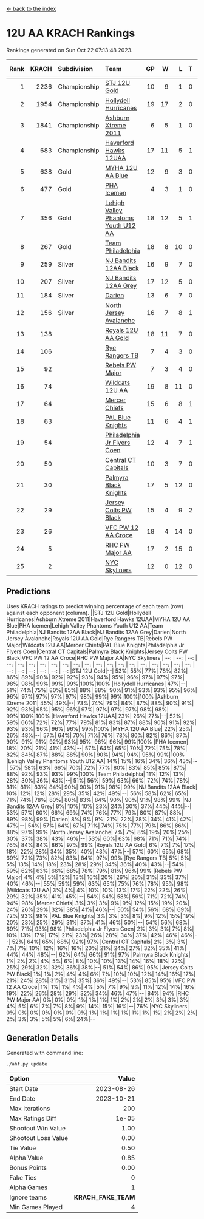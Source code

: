 [<- back to the index](readme.md)
# 12U AA KRACH Rankings
Rankings generated on Sun Oct 22 07:13:48 2023.

Rank|KRACH|Subdivision|Team|GP|W|L|T|OTW|OTL|SoS|Exp Wins|Win Diff
---:|---:|:---|:---|---:|---:|---:|---:|---:|---:|---:|---:|---:
1|2236|Championship|[STJ 12U Gold](https://gamesheetstats.com/seasons/3659/teams/141122/schedule)|10|9|1|0|1|0|286|9.8|-0.0
2|1954|Championship|[Hollydell Hurricanes](https://gamesheetstats.com/seasons/3659/teams/141133/schedule)|19|17|2|0|3|0|289|17.8|-0.0
3|1841|Championship|[Ashburn Xtreme 2011](https://gamesheetstats.com/seasons/3659/teams/141121/schedule)|6|5|1|0|0|0|471|5.8|-0.0
4|683|Championship|[Haverford Hawks 12UAA](https://gamesheetstats.com/seasons/3659/teams/141127/schedule)|17|11|5|1|0|2|693|12.3|-0.0
5|638|Gold|[MYHA 12U AA Blue](https://gamesheetstats.com/seasons/3659/teams/141123/schedule)|12|9|3|0|1|1|326|9.8|-0.0
6|477|Gold|[PHA Icemen](https://gamesheetstats.com/seasons/3659/teams/141145/schedule)|4|3|1|0|0|0|168|3.9|0.0
7|356|Gold|[Lehigh Valley Phantoms Youth U12 AA](https://gamesheetstats.com/seasons/3659/teams/141129/schedule)|18|12|5|1|0|0|337|13.4|0.0
8|267|Gold|[Team Philadelphia](https://gamesheetstats.com/seasons/3659/teams/141128/schedule)|18|8|10|0|2|0|732|8.8|-0.0
9|259|Silver|[NJ Bandits 12AA Black](https://gamesheetstats.com/seasons/3659/teams/141126/schedule)|16|9|7|0|0|1|511|9.8|-0.0
10|207|Silver|[NJ Bandits 12AA Grey](https://gamesheetstats.com/seasons/3659/teams/141134/schedule)|17|12|5|0|1|1|193|12.9|0.0
11|184|Silver|[Darien](https://gamesheetstats.com/seasons/3659/teams/141125/schedule)|13|6|7|0|1|1|490|6.9|0.0
12|156|Silver|[North Jersey Avalanche](https://gamesheetstats.com/seasons/3659/teams/141137/schedule)|16|7|8|1|1|2|330|8.4|0.0
13|138||[Royals 12U AA Gold](https://gamesheetstats.com/seasons/3659/teams/141142/schedule)|18|11|7|0|1|0|284|11.9|0.0
14|106||[Rye Rangers TB](https://gamesheetstats.com/seasons/3659/teams/141140/schedule)|7|4|3|0|0|1|88|4.9|0.0
15|92||[Rebels PW Major](https://gamesheetstats.com/seasons/3659/teams/141138/schedule)|7|3|4|0|0|0|125|3.9|0.0
16|74||[Wildcats 12U AA](https://gamesheetstats.com/seasons/3659/teams/141136/schedule)|19|8|11|0|0|0|424|8.9|0.0
17|64||[Mercer Chiefs](https://gamesheetstats.com/seasons/3659/teams/141135/schedule)|15|6|8|1|1|0|269|7.4|0.0
18|63||[PAL Blue Knights](https://gamesheetstats.com/seasons/3659/teams/141139/schedule)|11|6|4|1|0|0|70|7.4|0.0
19|54||[Philadelphia Jr Flyers Coen](https://gamesheetstats.com/seasons/3659/teams/141143/schedule)|12|4|7|1|0|0|315|5.4|0.0
20|50||[Central CT Capitals](https://gamesheetstats.com/seasons/3659/teams/141124/schedule)|10|3|7|0|0|2|349|3.9|0.0
21|30||[Palmyra Black Knights](https://gamesheetstats.com/seasons/3659/teams/141130/schedule)|17|5|12|0|1|1|294|5.9|0.0
22|29||[Jersey Colts PW Black](https://gamesheetstats.com/seasons/3659/teams/141141/schedule)|15|4|9|2|0|0|137|5.9|0.0
23|26||[VFC PW 12 AA Croce](https://gamesheetstats.com/seasons/3659/teams/141131/schedule)|18|4|14|0|0|1|568|4.9|0.0
24|5||[RHC PW Major AA](https://gamesheetstats.com/seasons/3659/teams/141132/schedule)|17|2|15|0|0|0|109|2.9|0.0
25|2||[NYC Skyliners](https://gamesheetstats.com/seasons/3659/teams/141144/schedule)|12|0|12|0|0|0|129|0.9|0.0

## Predictions
Uses KRACH ratings to predict winning percentage of each team (row) against each opponent (column).
||STJ 12U Gold|Hollydell Hurricanes|Ashburn Xtreme 2011|Haverford Hawks 12UAA|MYHA 12U AA Blue|PHA Icemen|Lehigh Valley Phantoms Youth U12 AA|Team Philadelphia|NJ Bandits 12AA Black|NJ Bandits 12AA Grey|Darien|North Jersey Avalanche|Royals 12U AA Gold|Rye Rangers TB|Rebels PW Major|Wildcats 12U AA|Mercer Chiefs|PAL Blue Knights|Philadelphia Jr Flyers Coen|Central CT Capitals|Palmyra Black Knights|Jersey Colts PW Black|VFC PW 12 AA Croce|RHC PW Major AA|NYC Skyliners
| --: | --: | --: | --: | --: | --: | --: | --: | --: | --: | --: | --: | --: | --: | --: | --: | --: | --: | --: | --: | --: | --: | --: | --: | --: | --: 
|STJ 12U Gold|--| 53%| 55%| 77%| 78%| 82%| 86%| 89%| 90%| 92%| 92%| 93%| 94%| 95%| 96%| 97%| 97%| 97%| 98%| 98%| 99%| 99%| 99%|100%|100%
|Hollydell Hurricanes| 47%|--| 51%| 74%| 75%| 80%| 85%| 88%| 88%| 90%| 91%| 93%| 93%| 95%| 96%| 96%| 97%| 97%| 97%| 97%| 98%| 99%| 99%|100%|100%
|Ashburn Xtreme 2011| 45%| 49%|--| 73%| 74%| 79%| 84%| 87%| 88%| 90%| 91%| 92%| 93%| 95%| 95%| 96%| 97%| 97%| 97%| 97%| 98%| 98%| 99%|100%|100%
|Haverford Hawks 12UAA| 23%| 26%| 27%|--| 52%| 59%| 66%| 72%| 72%| 77%| 79%| 81%| 83%| 87%| 88%| 90%| 91%| 92%| 93%| 93%| 96%| 96%| 96%| 99%|100%
|MYHA 12U AA Blue| 22%| 25%| 26%| 48%|--| 57%| 64%| 70%| 71%| 76%| 78%| 80%| 82%| 86%| 87%| 90%| 91%| 91%| 92%| 93%| 95%| 96%| 96%| 99%|100%
|PHA Icemen| 18%| 20%| 21%| 41%| 43%|--| 57%| 64%| 65%| 70%| 72%| 75%| 78%| 82%| 84%| 87%| 88%| 88%| 90%| 90%| 94%| 94%| 95%| 99%|100%
|Lehigh Valley Phantoms Youth U12 AA| 14%| 15%| 16%| 34%| 36%| 43%|--| 57%| 58%| 63%| 66%| 70%| 72%| 77%| 80%| 83%| 85%| 85%| 87%| 88%| 92%| 93%| 93%| 99%|100%
|Team Philadelphia| 11%| 12%| 13%| 28%| 30%| 36%| 43%|--| 51%| 56%| 59%| 63%| 66%| 72%| 74%| 78%| 81%| 81%| 83%| 84%| 90%| 90%| 91%| 98%| 99%
|NJ Bandits 12AA Black| 10%| 12%| 12%| 28%| 29%| 35%| 42%| 49%|--| 56%| 58%| 62%| 65%| 71%| 74%| 78%| 80%| 80%| 83%| 84%| 90%| 90%| 91%| 98%| 99%
|NJ Bandits 12AA Grey|  8%| 10%| 10%| 23%| 24%| 30%| 37%| 44%| 44%|--| 53%| 57%| 60%| 66%| 69%| 74%| 76%| 77%| 79%| 80%| 87%| 88%| 89%| 98%| 99%
|Darien|  8%|  9%|  9%| 21%| 22%| 28%| 34%| 41%| 42%| 47%|--| 54%| 57%| 64%| 67%| 71%| 74%| 75%| 77%| 79%| 86%| 86%| 88%| 97%| 99%
|North Jersey Avalanche|  7%|  7%|  8%| 19%| 20%| 25%| 30%| 37%| 38%| 43%| 46%|--| 53%| 60%| 63%| 68%| 71%| 71%| 74%| 76%| 84%| 84%| 86%| 97%| 99%
|Royals 12U AA Gold|  6%|  7%|  7%| 17%| 18%| 22%| 28%| 34%| 35%| 40%| 43%| 47%|--| 57%| 60%| 65%| 68%| 69%| 72%| 73%| 82%| 83%| 84%| 97%| 99%
|Rye Rangers TB|  5%|  5%|  5%| 13%| 14%| 18%| 23%| 28%| 29%| 34%| 36%| 40%| 43%|--| 54%| 59%| 62%| 63%| 66%| 68%| 78%| 79%| 81%| 96%| 99%
|Rebels PW Major|  4%|  4%|  5%| 12%| 13%| 16%| 20%| 26%| 26%| 31%| 33%| 37%| 40%| 46%|--| 55%| 59%| 59%| 63%| 65%| 75%| 76%| 78%| 95%| 98%
|Wildcats 12U AA|  3%|  4%|  4%| 10%| 10%| 13%| 17%| 22%| 22%| 26%| 29%| 32%| 35%| 41%| 45%|--| 54%| 54%| 58%| 59%| 71%| 72%| 74%| 94%| 98%
|Mercer Chiefs|  3%|  3%|  3%|  9%|  9%| 12%| 15%| 19%| 20%| 24%| 26%| 29%| 32%| 38%| 41%| 46%|--| 50%| 54%| 56%| 68%| 69%| 72%| 93%| 98%
|PAL Blue Knights|  3%|  3%|  3%|  8%|  9%| 12%| 15%| 19%| 20%| 23%| 25%| 29%| 31%| 37%| 41%| 46%| 50%|--| 54%| 56%| 68%| 69%| 71%| 93%| 98%
|Philadelphia Jr Flyers Coen|  2%|  3%|  3%|  7%|  8%| 10%| 13%| 17%| 17%| 21%| 23%| 26%| 28%| 34%| 37%| 42%| 46%| 46%|--| 52%| 64%| 65%| 68%| 92%| 97%
|Central CT Capitals|  2%|  3%|  3%|  7%|  7%| 10%| 12%| 16%| 16%| 20%| 21%| 24%| 27%| 32%| 35%| 41%| 44%| 44%| 48%|--| 62%| 64%| 66%| 91%| 97%
|Palmyra Black Knights|  1%|  2%|  2%|  4%|  5%|  6%|  8%| 10%| 10%| 13%| 14%| 16%| 18%| 22%| 25%| 29%| 32%| 32%| 36%| 38%|--| 51%| 54%| 86%| 95%
|Jersey Colts PW Black|  1%|  1%|  2%|  4%|  4%|  6%|  7%| 10%| 10%| 12%| 14%| 16%| 17%| 21%| 24%| 28%| 31%| 31%| 35%| 36%| 49%|--| 53%| 85%| 95%
|VFC PW 12 AA Croce|  1%|  1%|  1%|  4%|  4%|  5%|  7%|  9%|  9%| 11%| 12%| 14%| 16%| 19%| 22%| 26%| 28%| 29%| 32%| 34%| 46%| 47%|--| 84%| 94%
|RHC PW Major AA|  0%|  0%|  0%|  1%|  1%|  1%|  1%|  2%|  2%|  2%|  3%|  3%|  3%|  4%|  5%|  6%|  7%|  7%|  8%|  9%| 14%| 15%| 16%|--| 76%
|NYC Skyliners|  0%|  0%|  0%|  0%|  0%|  0%|  0%|  1%|  1%|  1%|  1%|  1%|  1%|  1%|  2%|  2%|  2%|  2%|  3%|  3%|  5%|  5%|  6%| 24%|--

## Generation Details

Generated with command line:
```
./ahf.py update
```

| Option | Value |
| :----- | ----: |
| Start Date | 2023-08-26 |
| End Date | 2023-10-21 |
| Max Iterations | 200 |
| Max Ratings Diff | 1e-05 |
| Shootout Win Value | 1.00 |
| Shootout Loss Value | 0.00 |
| Tie Value | 0.50 |
| Alpha Value | 0.85 |
| Bonus Points | 0.00 |
| Fake Ties | 0 |
| Alpha Games | 1 |
| Ignore teams | __KRACH_FAKE_TEAM__ |
| Min Games Played | 4 |

